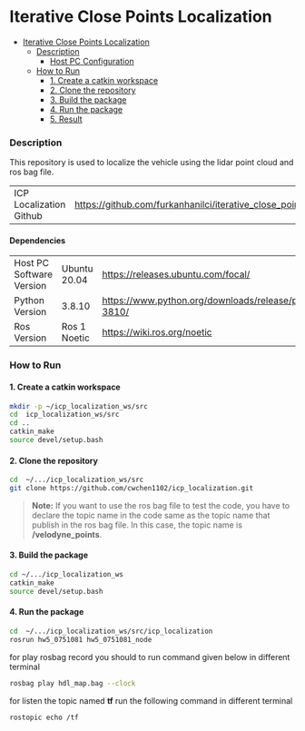 
# Iterative Close Points Localization


- [Iterative Close Points Localization](#Iterative-Close-Points-Localization)
  - [Description](#purpose)
    - [Host PC Configuration](#host-pc-configuration)
  - [How to Run](#implementation)
    - [1. Create a catkin workspace](#1-create-a-catkin-workspace)
    - [2. Clone the repository](#2-clone-the-repository)
    - [3. Build the package](#3-build-the-package)
    - [4. Run the package](#4-run-the-package)
    - [5. Result](#5-result)


### Description

This repository is used to localize the vehicle using the lidar point cloud and ros bag file.


|                         |                                                                           | 
|-------------------------|---------------------------------------------------------------------------|
| ICP Localization Github | https://github.com/furkanhanilci/iterative_close_points_localization.git  |


#### Dependencies

|                          |              |                                                                         |
|--------------------------|--------------| ----------------------------------------------------------------------- |
| Host PC Software Version | Ubuntu 20.04 |        https://releases.ubuntu.com/focal/                               |
| Python Version           | 3.8.10       | https://www.python.org/downloads/release/python-3810/                   |
| Ros Version              | Ros 1 Noetic | https://wiki.ros.org/noetic   |



### How to Run

#### 1. Create a catkin workspace

```bash
mkdir -p ~/icp_localization_ws/src
cd  icp_localization_ws/src
cd ..
catkin_make
source devel/setup.bash
```

#### 2. Clone the repository
```bash
cd  ~/.../icp_localization_ws/src
git clone https://github.com/cwchen1102/icp_localization.git
```

>**Note:**
> If you want to use the ros bag file to test the code, you have to declare the topic name in the code same as the topic name that publish in the ros bag file.
> In this case, the topic name is **/velodyne_points**.

#### 3. Build the package

```bash
cd ~/.../icp_localization_ws
catkin_make
source devel/setup.bash
```
#### 4. Run the package

```bash
cd  ~/.../icp_localization_ws/src/icp_localization
rosrun hw5_0751081 hw5_0751081_node
```
for play rosbag record you should to run command given below in different terminal
```bash
rosbag play hdl_map.bag --clock
```
for listen the topic named **tf** run the following command in different terminal

```bash
rostopic echo /tf
```





